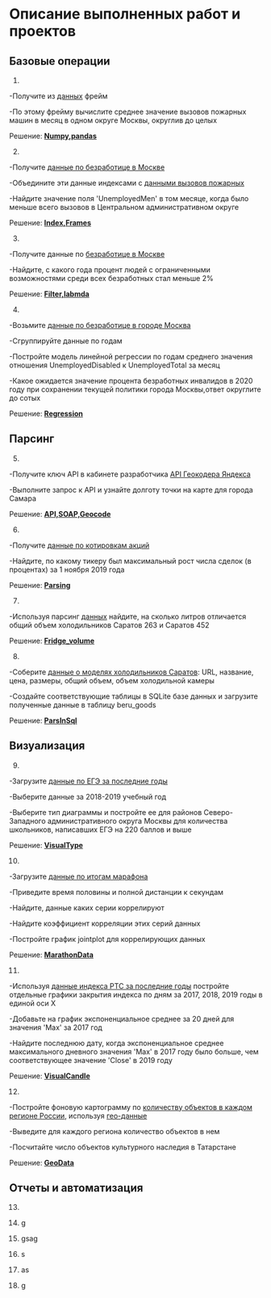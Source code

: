 # Описание выполненных работ и проектов

## Базовые операции
 1. 

-Получите из [данных](https://video.ittensive.com/python-advanced/data-5283-2019-10-04.utf.csv) фрейм

-По этому фрейму вычислите среднее значение вызовов пожарных машин в месяц в одном округе Москвы, округлив до целых

Решение:
**[Numpy,pandas](https://github.com/Armada000/Portfolio/blob/main/%D0%91%D0%B0%D0%B7%D0%BE%D0%B2%D1%8B%D0%B5%20%D0%BE%D0%BF%D0%B5%D1%80%D0%B0%D1%86%D0%B8%D0%B8/1Numpy%2Cpandas.py)**

2.

-Получите [данные по безработице в Москве](https://video.ittensive.com/python-advanced/data-9753-2019-07-25.utf.csv)

-Объедините эти данные индексами с [данными вызовов пожарных](https://video.ittensive.com/python-advanced/data-5283-2019-10-04.utf.csv)

-Найдите значение поля 'UnemployedMen' в том месяце, когда было меньше всего вызовов в Центральном административном округе

Решение:
**[Index,Frames](https://github.com/Armada000/Portfolio/blob/main/%D0%91%D0%B0%D0%B7%D0%BE%D0%B2%D1%8B%D0%B5%20%D0%BE%D0%BF%D0%B5%D1%80%D0%B0%D1%86%D0%B8%D0%B8/1Index%2CFrames.py)**

3.

-Получите данные по [безработице в Москве](https://video.ittensive.com/python-advanced/data-9753-2019-07-25.utf.csv)

-Найдите, с какого года процент людей с ограниченными возможностями среди всех безработных стал меньше 2%

Решение:
**[Filter,labmda](https://github.com/Armada000/Portfolio/blob/main/%D0%91%D0%B0%D0%B7%D0%BE%D0%B2%D1%8B%D0%B5%20%D0%BE%D0%BF%D0%B5%D1%80%D0%B0%D1%86%D0%B8%D0%B8/1Filter%2Clabmda.py)**

4.

-Возьмите [данные по безработице в городе Москва](https://video.ittensive.com/python-advanced/data-9753-2019-07-25.utf.csv)

-Сгруппируйте данные по годам

-Постройте модель линейной регрессии по годам среднего значения отношения UnemployedDisabled к UnemployedTotal за месяц

-Какое ожидается значение процента безработных инвалидов в 2020 году при сохранении текущей политики города Москвы,ответ округлите до сотых

Решение:
**[Regression](https://github.com/Armada000/Portfolio/blob/main/%D0%91%D0%B0%D0%B7%D0%BE%D0%B2%D1%8B%D0%B5%20%D0%BE%D0%BF%D0%B5%D1%80%D0%B0%D1%86%D0%B8%D0%B8/Regression.py)**

## Парсинг

5. 

-Получите ключ API в кабинете разработчика [API Геокодера Яндекса](https://yandex.ru/dev/maps/geocoder/doc/desc/concepts/input_params.html)

-Выполните запрос к API и узнайте долготу точки на карте для города Самара

Решение:
**[API,SOAP,Geocode](https://github.com/Armada000/Portfolio/blob/main/%D0%9F%D0%B0%D1%80%D1%81%D0%B8%D0%BD%D0%B3/API%2CSOAP%2CGeocode.py)**

6. 

-Получите [данные по котировкам акций](https://mfd.ru/marketdata/?id=5&group=16&mode=3&sortHeader=name&sortOrder=1&selectedDate=01.11.2019)

-Найдите, по какому тикеру был максимальный рост числа сделок (в процентах) за 1 ноября 2019 года

Решение:
**[Parsing](https://github.com/Armada000/Portfolio/blob/main/%D0%9F%D0%B0%D1%80%D1%81%D0%B8%D0%BD%D0%B3/Parsing.py)**

7. 

-Используя парсинг [данных](https://video.ittensive.com/data/018-python-advanced/beru.ru/) найдите, на сколько литров отличается общий объем холодильников Саратов 263 и Саратов 452

Решение:
**[Fridge_volume](https://github.com/Armada000/Portfolio/blob/main/%D0%9F%D0%B0%D1%80%D1%81%D0%B8%D0%BD%D0%B3/Fridge_volume.py)**

8. 

-Соберите [данные о моделях холодильников Саратов](https://video.ittensive.com/data/018-python-advanced/beru.ru/): URL, название, цена, размеры, общий объем, объем холодильной камеры

-Создайте соответствующие таблицы в SQLite базе данных и загрузите полученные данные в таблицу beru_goods

Решение:
**[ParsInSql](https://github.com/Armada000/Portfolio/blob/main/%D0%9F%D0%B0%D1%80%D1%81%D0%B8%D0%BD%D0%B3/ParsInSql.py)**

## Визуализация

9. 

-Загрузите [данные по ЕГЭ за последние годы](https://video.ittensive.com/python-advanced/data-9722-2019-10-14.utf.csv)

-Выберите данные за 2018-2019 учебный год

-Выберите тип диаграммы и постройте ее для районов Северо-Западного административного округа Москвы для количества школьников, написавших ЕГЭ на 220 баллов и выше

Решение:
**[VisualType](https://github.com/Armada000/Portfolio/blob/main/%D0%92%D0%B8%D0%B7%D1%83%D0%B0%D0%BB%D0%B8%D0%B7%D0%B0%D1%86%D0%B8%D1%8F/VisualType.py)**

10. 

-Загрузите [данные по итогам марафона](https://video.ittensive.com/python-advanced/marathon-data.csv)

-Приведите время половины и полной дистанции к секундам

-Найдите, данные каких серии коррелируют

-Найдите коэффициент корреляции этих серий данных

-Постройте график jointplot для коррелирующих данных

Решение:
**[MarathonData](https://github.com/Armada000/Portfolio/blob/main/%D0%92%D0%B8%D0%B7%D1%83%D0%B0%D0%BB%D0%B8%D0%B7%D0%B0%D1%86%D0%B8%D1%8F/MarathonData.py)**

11. 

-Используя [данные индекса РТС за последние годы](https://video.ittensive.com/python-advanced/rts-index.csv) постройте отдельные графики закрытия индекса по дням за 2017, 2018, 2019 годы в единой оси X

-Добавьте на график экспоненциальное среднее за 20 дней для значения 'Max' за 2017 год

-Найдите последнюю дату, когда экспоненциальное среднее максимального дневного значения 'Max' в 2017 году было больше, чем соответствующее значение 'Close' в 2019 году 

Решение:
**[VisualCandle](https://github.com/Armada000/Portfolio/blob/main/%D0%92%D0%B8%D0%B7%D1%83%D0%B0%D0%BB%D0%B8%D0%B7%D0%B0%D1%86%D0%B8%D1%8F/VisualCandle.py)**

12. 

-Постройте фоновую картограмму по [количеству объектов в каждом регионе России](https://video.ittensive.com/python-advanced/data-44-structure-4.csv.gz), используя [гео-данные](https://video.ittensive.com/python-advanced/russia.json)

-Выведите для каждого региона количество объектов в нем

-Посчитайте число объектов культурного наследия в Татарстане

Решение:
**[GeoData](https://github.com/Armada000/Portfolio/blob/main/%D0%92%D0%B8%D0%B7%D1%83%D0%B0%D0%BB%D0%B8%D0%B7%D0%B0%D1%86%D0%B8%D1%8F/GeoData.py)**

## Отчеты и автоматизация

13. 



14. g
15. gsag
16. s
17. as
18. g
